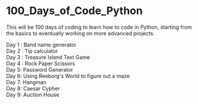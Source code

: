# 100_Days_of_Code_Python

This will be 100 days of coding to learn how to code in Python, starting from the basics to eventually working on more advanced projects.

Day 1 : Band name generator<br>
Day 2 : Tip calculator<br>
Day 3 : Treasure Island Text Game<br>
Day 4 : Rock Paper Scissors <br>
Day 5: Password Generator <br>
Day 6: Using Reeborg's World to figure out a maze <br>
Day 7: Hangman <br>
Day 8: Caesar Cypher <br>
Day 9: Auction House <br>
